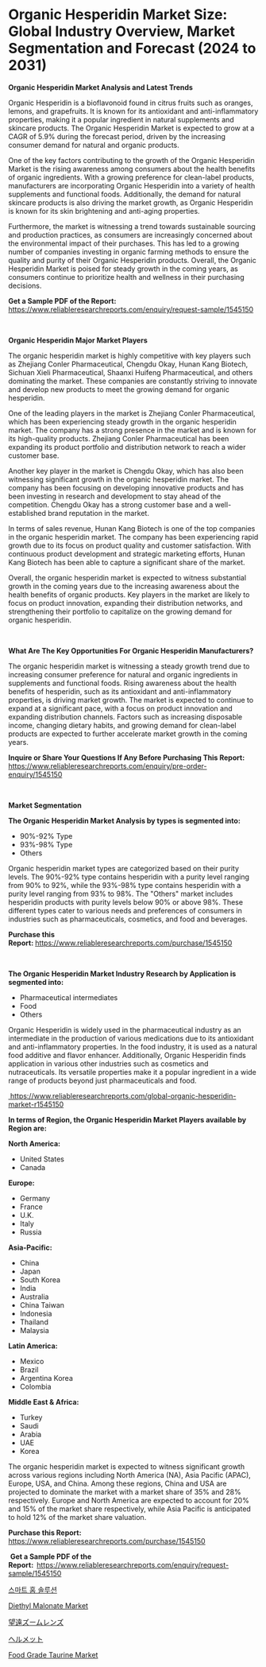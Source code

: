 <p><h1>Organic Hesperidin Market Size: Global Industry Overview, Market Segmentation and Forecast (2024 to 2031)</h1></p><p><strong>Organic Hesperidin Market Analysis and Latest Trends</strong></p>
<p><p>Organic Hesperidin is a bioflavonoid found in citrus fruits such as oranges, lemons, and grapefruits. It is known for its antioxidant and anti-inflammatory properties, making it a popular ingredient in natural supplements and skincare products. The Organic Hesperidin Market is expected to grow at a CAGR of 5.9% during the forecast period, driven by the increasing consumer demand for natural and organic products.</p><p>One of the key factors contributing to the growth of the Organic Hesperidin Market is the rising awareness among consumers about the health benefits of organic ingredients. With a growing preference for clean-label products, manufacturers are incorporating Organic Hesperidin into a variety of health supplements and functional foods. Additionally, the demand for natural skincare products is also driving the market growth, as Organic Hesperidin is known for its skin brightening and anti-aging properties.</p><p>Furthermore, the market is witnessing a trend towards sustainable sourcing and production practices, as consumers are increasingly concerned about the environmental impact of their purchases. This has led to a growing number of companies investing in organic farming methods to ensure the quality and purity of their Organic Hesperidin products. Overall, the Organic Hesperidin Market is poised for steady growth in the coming years, as consumers continue to prioritize health and wellness in their purchasing decisions.</p></p>
<p><strong>Get a Sample PDF of the Report:&nbsp;</strong> <a href="https://www.reliableresearchreports.com/enquiry/request-sample/1545150">https://www.reliableresearchreports.com/enquiry/request-sample/1545150</a></p>
<p>&nbsp;</p>
<p><strong>Organic Hesperidin Major Market Players</strong></p>
<p><p>The organic hesperidin market is highly competitive with key players such as Zhejiang Conler Pharmaceutical, Chengdu Okay, Hunan Kang Biotech, Sichuan Xieli Pharmaceutical, Shaanxi Huifeng Pharmaceutical, and others dominating the market. These companies are constantly striving to innovate and develop new products to meet the growing demand for organic hesperidin.</p><p>One of the leading players in the market is Zhejiang Conler Pharmaceutical, which has been experiencing steady growth in the organic hesperidin market. The company has a strong presence in the market and is known for its high-quality products. Zhejiang Conler Pharmaceutical has been expanding its product portfolio and distribution network to reach a wider customer base.</p><p>Another key player in the market is Chengdu Okay, which has also been witnessing significant growth in the organic hesperidin market. The company has been focusing on developing innovative products and has been investing in research and development to stay ahead of the competition. Chengdu Okay has a strong customer base and a well-established brand reputation in the market.</p><p>In terms of sales revenue, Hunan Kang Biotech is one of the top companies in the organic hesperidin market. The company has been experiencing rapid growth due to its focus on product quality and customer satisfaction. With continuous product development and strategic marketing efforts, Hunan Kang Biotech has been able to capture a significant share of the market.</p><p>Overall, the organic hesperidin market is expected to witness substantial growth in the coming years due to the increasing awareness about the health benefits of organic products. Key players in the market are likely to focus on product innovation, expanding their distribution networks, and strengthening their portfolio to capitalize on the growing demand for organic hesperidin.</p></p>
<p>&nbsp;</p>
<p><strong>What Are The Key Opportunities For Organic Hesperidin Manufacturers?</strong></p>
<p><p>The organic hesperidin market is witnessing a steady growth trend due to increasing consumer preference for natural and organic ingredients in supplements and functional foods. Rising awareness about the health benefits of hesperidin, such as its antioxidant and anti-inflammatory properties, is driving market growth. The market is expected to continue to expand at a significant pace, with a focus on product innovation and expanding distribution channels. Factors such as increasing disposable income, changing dietary habits, and growing demand for clean-label products are expected to further accelerate market growth in the coming years.</p></p>
<p><strong>Inquire or Share Your Questions If Any Before Purchasing This Report:</strong> <a href="https://www.reliableresearchreports.com/enquiry/pre-order-enquiry/1545150">https://www.reliableresearchreports.com/enquiry/pre-order-enquiry/1545150</a></p>
<p>&nbsp;</p>
<p><strong>Market Segmentation</strong></p>
<p><strong>The Organic Hesperidin Market Analysis by types is segmented into:</strong></p>
<p><ul><li>90%-92% Type</li><li>93%-98% Type</li><li>Others</li></ul></p>
<p><p>Organic hesperidin market types are categorized based on their purity levels. The 90%-92% type contains hesperidin with a purity level ranging from 90% to 92%, while the 93%-98% type contains hesperidin with a purity level ranging from 93% to 98%. The "Others" market includes hesperidin products with purity levels below 90% or above 98%. These different types cater to various needs and preferences of consumers in industries such as pharmaceuticals, cosmetics, and food and beverages.</p></p>
<p><strong>Purchase this Report:&nbsp;</strong><a href="https://www.reliableresearchreports.com/purchase/1545150">https://www.reliableresearchreports.com/purchase/1545150</a></p>
<p>&nbsp;</p>
<p><strong>The Organic Hesperidin Market Industry Research by Application is segmented into:</strong></p>
<p><ul><li>Pharmaceutical intermediates</li><li>Food</li><li>Others</li></ul></p>
<p><p>Organic Hesperidin is widely used in the pharmaceutical industry as an intermediate in the production of various medications due to its antioxidant and anti-inflammatory properties. In the food industry, it is used as a natural food additive and flavor enhancer. Additionally, Organic Hesperidin finds application in various other industries such as cosmetics and nutraceuticals. Its versatile properties make it a popular ingredient in a wide range of products beyond just pharmaceuticals and food.</p></p>
<p><a href="https://www.reliableresearchreports.com/global-organic-hesperidin-market-r1545150">&nbsp;https://www.reliableresearchreports.com/global-organic-hesperidin-market-r1545150</a></p>
<p><strong>In terms of Region, the Organic Hesperidin Market Players available by Region are:</strong></p>
<p>
    <p> <strong> North America: </strong>
        <ul>
            <li>United States</li>
            <li>Canada</li>
        </ul>
        </p> 
    <p> <strong> Europe: </strong>
        <ul>
            <li>Germany</li>
            <li>France</li>
            <li>U.K.</li>
            <li>Italy</li>
            <li>Russia</li>
        </ul>
        </p> 
    <p> <strong> Asia-Pacific: </strong>
        <ul>
            <li>China</li>
            <li>Japan</li>
            <li>South Korea</li>
            <li>India</li>
            <li>Australia</li>
            <li>China Taiwan</li>
            <li>Indonesia</li>
            <li>Thailand</li>
            <li>Malaysia</li>
        </ul>
        </p> 
    <p> <strong> Latin America: </strong>
        <ul>
            <li>Mexico</li>
            <li>Brazil</li>
            <li>Argentina Korea</li>
            <li>Colombia</li>
        </ul>
        </p> 
    <p> <strong> Middle East & Africa: </strong>
        <ul>
            <li>Turkey</li>
            <li>Saudi</li>
            <li>Arabia</li>
            <li>UAE</li>
            <li>Korea</li>
        </ul>
    </p>
    </p>
<p><p>The organic hesperidin market is expected to witness significant growth across various regions including North America (NA), Asia Pacific (APAC), Europe, USA, and China. Among these regions, China and USA are projected to dominate the market with a market share of 35% and 28% respectively. Europe and North America are expected to account for 20% and 15% of the market share respectively, while Asia Pacific is anticipated to hold 12% of the market share valuation.</p></p>
<p><strong>Purchase this Report: </strong><a href="https://www.reliableresearchreports.com/purchase/1545150">https://www.reliableresearchreports.com/purchase/1545150</a></p>
<p>&nbsp;<strong>Get a Sample PDF of the Report:&nbsp;&nbsp;</strong><a href="https://www.reliableresearchreports.com/enquiry/request-sample/1545150">https://www.reliableresearchreports.com/enquiry/request-sample/1545150</a></p>
<p><strong></strong></p>
<p><p><a href="https://github.com/lkwggful07722/Market-Research-Report-List-1/blob/main/401076318021.md">스마트 홈 솔루션</a></p><p><a href="https://issuu.com/reportprime-2/docs/diethyl-malonate-market-size-2030.pptx">Diethyl Malonate Market</a></p><p><a href="https://github.com/ycmtqqhvk3273/Market-Research-Report-List-1/blob/main/340797119535.md">望遠ズームレンズ</a></p><p><a href="https://github.com/mathieurico66/Market-Research-Report-List-1/blob/main/779888119536.md">ヘルメット</a></p><p><a href="https://github.com/okotobwrhuteie/Market-Research-Report-List-2/blob/main/food-grade-taurine-market.md">Food Grade Taurine Market</a></p></p>